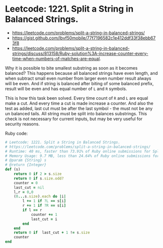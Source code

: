 # Leetcode: 1221. Split a String in Balanced Strings.

- https://leetcode.com/problems/split-a-string-in-balanced-strings/
- https://gist.github.com/lbvf50mobile/77f7196582c1e412ddf33f38ebb673f8
- https://leetcode.com/problems/split-a-string-in-balanced-strings/discuss/813158/Ruby-solution%3A-increase-counter-every-time-when-numbers-of-matches-are-equal.


Why it is possible to bite smallest substring as soon as it becomes balanced?
This happens because all balanced strings have even length, and when subtract small even number from larger even number result always will be even. And if string is balanced after biting of some balanced prefix, result will be even and has equal number of `L` and `R` symbols.

This is how this task been solved. Every time count of `R` and `L` are equal make a cut. And every time a cut is made increase a counter. And also the test as added, last cut must be after the last symbol - the must not be any un balanced tails. All string must be split into balances substrings. This check is not necessary for current inputs, but may be very useful for security reasons.

Ruby code:
```Ruby
# Leetcode: 1221. Split a String in Balanced Strings.
# https://leetcode.com/problems/split-a-string-in-balanced-strings/
# Runtime: 40 ms, faster than 73.91% of Ruby online submissions for Split a String in Balanced Strings.
# Memory Usage: 9.7 MB, less than 24.64% of Ruby online submissions for Split a String in Balanced Strings.
# @param {String} s
# @return {Integer}
def (s)
    return 0 if 2 > s.size
    return 0 if s.size.odd?
    counter = 0
    last_cut = nil
    l,r = 0,0
    (0...s.size).each do |i|
        l += 1 if ?L == s[i]
        r += 1 if ?R == s[i]
        if l == r
            counter += 1
            last_cut = i
        end
    end
    return 0 if  last_cut + 1 != s.size
    counter
end
```